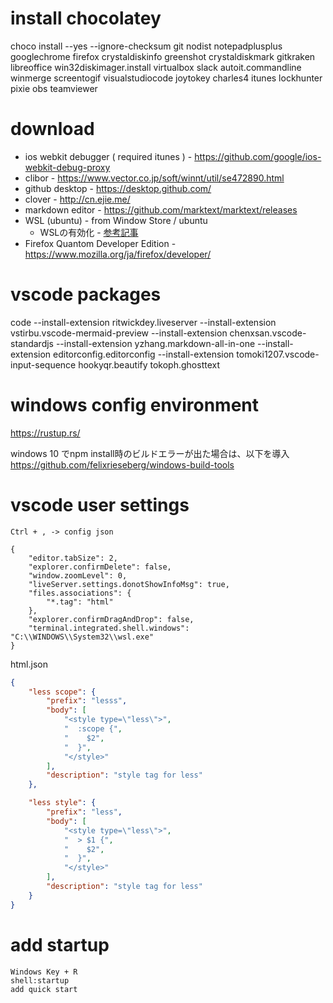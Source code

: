 
# install chocolatey
choco install --yes --ignore-checksum git nodist notepadplusplus googlechrome firefox crystaldiskinfo greenshot crystaldiskmark gitkraken libreoffice win32diskimager.install virtualbox slack autoit.commandline winmerge screentogif visualstudiocode joytokey charles4 itunes lockhunter pixie obs teamviewer

# download
* ios webkit debugger ( required itunes ) - https://github.com/google/ios-webkit-debug-proxy
* clibor - https://www.vector.co.jp/soft/winnt/util/se472890.html
* github desktop - https://desktop.github.com/
* clover - http://cn.ejie.me/
* markdown editor - https://github.com/marktext/marktext/releases
* WSL (ubuntu) - from Window Store / ubuntu
  * WSLの有効化 - [参考記事](https://qiita.com/Aruneko/items/c79810b0b015bebf30bb)
* Firefox Quantom Developer Edition - https://www.mozilla.org/ja/firefox/developer/

# vscode packages
code --install-extension ritwickdey.liveserver --install-extension vstirbu.vscode-mermaid-preview --install-extension chenxsan.vscode-standardjs --install-extension yzhang.markdown-all-in-one --install-extension editorconfig.editorconfig --install-extension tomoki1207.vscode-input-sequence hookyqr.beautify tokoph.ghosttext

# windows config environment
https://rustup.rs/

windows 10 でnpm install時のビルドエラーが出た場合は、以下を導入  
https://github.com/felixrieseberg/windows-build-tools

# vscode user settings

`Ctrl + , -> config json`
```
{
    "editor.tabSize": 2,
    "explorer.confirmDelete": false,
    "window.zoomLevel": 0,
    "liveServer.settings.donotShowInfoMsg": true,
    "files.associations": {
        "*.tag": "html"
    },
    "explorer.confirmDragAndDrop": false,
    "terminal.integrated.shell.windows": "C:\\WINDOWS\\System32\\wsl.exe"
}
```

html.json
```json
{
	"less scope": {
		"prefix": "lesss",
		"body": [
			"<style type=\"less\">",
			"  :scope {",
			"    $2",
			"  }",
			"</style>"
		],
		"description": "style tag for less"
	},

	"less style": {
		"prefix": "less",
		"body": [
			"<style type=\"less\">",
			"  > $1 {",
			"    $2",
			"  }",
			"</style>"
		],
		"description": "style tag for less"
	}
}
```


# add startup
```
Windows Key + R
shell:startup
add quick start
```
